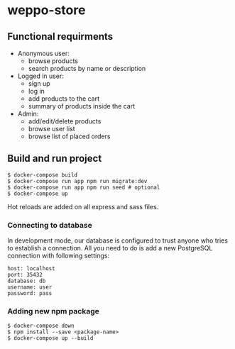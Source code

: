 # weppo-store

## Functional requirments

* Anonymous user:
  * browse products
  * search products by name or description
* Logged in user:
  * sign up
  * log in
  * add products to the cart
  * summary of products inside the cart
* Admin:
  * add/edit/delete products
  * browse user list
  * browse list of placed orders

## Build and run project

```
$ docker-compose build
$ docker-compose run app npm run migrate:dev
$ docker-compose run app npm run seed # optional
$ docker-compose up
```

Hot reloads are added on all express and sass files.

### Connecting to database

In development mode, our database is configured to trust anyone who tries to establish a connection. All you need to do is add a new PostgreSQL connection with following settings:

```
host: localhost
port: 35432
database: db
username: user
password: pass
```

### Adding new npm package

```
$ docker-compose down
$ npm install --save <package-name>
$ docker-compose up --build
```